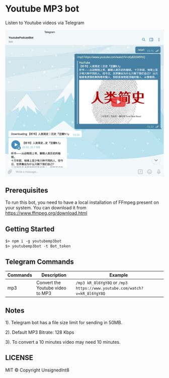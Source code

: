 # Youtube MP3 bot

Listen to Youtube videos via Telegram

![Youtube MP3 Bot](./screenshots/Bot.png)

## Prerequisites

To run this bot, you need to have a local installation of FFmpeg present on your system. You can download it from https://www.ffmpeg.org/download.html

## Getting Started

```
$> npm i -g youtubemp3bot
$> youtubemp3bot -t Bot_token
```

## Telegram Commands

| Commands | Description | Example |
|---|---|---|
| mp3 | Convert the Youtube video to MP3 | `/mp3 kR_8l6YgY8Q` or `/mp3 https://www.youtube.com/watch?v=kR_8l6YgY8Q` |

## Notes

1). Telegram bot has a file size limit for sending in 50MB. 

2). Default MP3 Bitrate: 128 Kbps

3). To convert a 10 minutes video may need 10 minutes.

## LICENSE

MIT ©️ Copyright UnsignedInt8